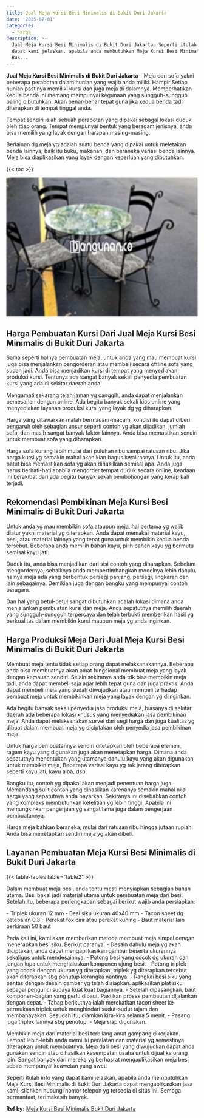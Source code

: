 ```yaml
---
title: Jual Meja Kursi Besi Minimalis di Bukit Duri Jakarta
date: '2025-07-01'
categories:
  - harga
description: >-
  Jual Meja Kursi Besi Minimalis di Bukit Duri Jakarta. Seperti itulah info yang
  dapat kami jelaskan, apabila anda membutuhkan Meja Kursi Besi Minimalis di
  Buk...
---
```


**Jual Meja Kursi Besi Minimalis di Bukit Duri Jakarta** – Meja dan sofa yakni beberapa perabotan dalam hunian yang wajib anda miliki. Hampir Setiap hunian pastinya memiliki kursi dan juga meja di dalamnya. Memperhatikan kedua benda ini memang mempunyai kegunaan yang sungguh-sungguh paling dibutuhkan. Akan benar-benar tepat guna jika kedua benda tadi diterapkan di tempat tinggal anda.

Tempat sendiri ialah sebuah perabotan yang dipakai sebagai lokasi duduk oleh ttiap orang. Tempat mempunyai bentuk yang beragam jenisnya, anda bisa memilih yang layak dengan harapan masing-masing.

Berlainan dg meja yg adalah suatu benda yang dipakai untuk meletakan benda lainnya, baik itu buku, makanan, dan beraneka variasi benda lainnya. Meja bisa diaplikasikan yang layak dengan keperluan yang dibutuhkan.

{{< toc >}}

![Jual Meja Kursi Besi Minimalis di Bukit Duri Jakarta](/images/jual-meja-besi-murah29.png)

## Harga Pembuatan Kursi Dari Jual Meja Kursi Besi Minimalis di Bukit Duri Jakarta

Sama seperti halnya pembuatan meja, untuk anda yang mau membuat kursi juga bisa menjalankan pengorderan atau membeli secara offline sofa yang sudah jadi. Anda bisa menjadikan kursi di tempat yang menyediakan produksi kursi. Tentunya ada sangat banyak sekali penyedia pembuatan kursi yang ada di sekitar daerah anda.

Mengamati sekarang telah jaman yg canggih, anda dapat menjalankan pemesanan dengan online. Ada begitu banyak sekali kios online yang menyediakan layanan produksi kursi yang layak dg yg diharapkan.

Harga yang ditawarkan malah bermacam-macam, kondisi itu dapat diberi pengaruh oleh sebagian unsur seperti contoh yg akan dijadikan, jumlah sofa, dan masih sangat banyak faktor lainnya. Anda bisa memastikan sendiri untuk membuat sofa yang diharapkan.

Harga sofa kurang lebih mulai dari puluhan ribu sampai ratusan ribu. Jika harga kursi yg semakin mahal akan kian bagus kwalitasnya. Untuk itu, anda patut bisa memastikan sofa yg akan dihasilkan semisal apa. Anda juga harus berhati-hati apabila mengorder tempat duduk secara online, keadaan ini berakibat dari ada begitu banyak sekali pembohongan yang kerap kali terjadi.

## Rekomendasi Pembikinan Meja Kursi Besi Minimalis di Bukit Duri Jakarta

Untuk anda yg mau membikin sofa ataupun meja, hal pertama yg wajib diatur yakni material yg diterapkan. Anda dapat memakai material kayu, besi, atau material lainnya yang tepat guna untuk membikin kedua benda tersebut. Beberapa anda memilih bahan kayu, pilih bahan kayu yg bermutu semisal kayu jati.

Duduk itu, anda bisa menjadikan dari sisi contoh yang diharapkan. Sebelum mengordernya, sebaiknya anda mempertimbangkan modelnya lebih dahulu. halnya meja ada yang berbentuk persegi panjang, persegi, lingkaran dan lain sebagainya. Demikian juga dengan bangku yang mempunyai contoh beragam.

Dan hal yang betul-betul sangat dibutuhkan adalah lokasi dimana anda menjalankan pembuatan kursi dan meja. Anda sepatutnya memilih daerah yang sungguh-sungguh terpercaya dan telah terbukti memberikan hasil yg berkualitas dalam membikin kursi maupun meja yg anda inginkan.

## Harga Produksi Meja Dari Jual Meja Kursi Besi Minimalis di Bukit Duri Jakarta

Membuat meja tentu tidak setiap orang dapat melaksanakannya. Beberapa anda bisa membuatnya akan amat fungsional membuat meja yang layak dengan kemauan sendiri. Selain sekiranya anda tdk bisa membikin meja tadi, anda dapat membeli saja agar lebih tepat guna dan juga praktis. Anda dapat membeli meja yang sudah diwujudkan atau membeli terhadap pembuat meja untuk membikinkan meja yang layak dengan yg diinginkan.

Ada begitu banyak sekali penyedia jasa produksi meja, biasanya di sekitar daerah ada beberapa lokasi khusus yang menyediakan jasa pembikinan meja. Anda dapat melaksanakan survei dari segi harga dan juga kualitas yg dibuat dalam membuat meja yg diciptakan oleh penyedia jasa pembikinan meja.

Untuk harga pembuatannya sendiri ditetapkan oleh beberapa elemen, ragam kayu yang digunakan juga akan menetapkan harga. Dimana anda sepatutnya menentukan yang utamanya dahulu kayu yang akan digunakan untuk membikin meja, Beberapa variasi kayu yg tak jarang diterapkan seperti kayu jati, kayu alba, dsb.

Bangku itu, contoh yg dipakai akan menjadi penentuan harga juga. Memandang sulit contoh yang dihasilkan karenanya semakin mahal nilai harga yang sepatutnya anda bayarkan. Sekiranya ini disebabkan contoh yang kompleks membutuhkan ketelitian yg lebih tinggi. Apabila ini memungkinkan pengerjaan yg sangat lama juga dalam pengerjaan pembuatannya.

Harga meja bahkan beraneka, mulai dari ratusan ribu hingga jutaan rupiah. Anda bisa menetapkan sendiri meja yg akan dibeli.

## Layanan Pembuatan Meja Kursi Besi Minimalis di Bukit Duri Jakarta

{{< table-tables table="table2" >}}

Dalam membuat meja besi, anda tentu mesti menyiapkan sebagian bahan utama. Besi bakal jadi material utama untuk pembuatan meja dari besi. Setelah itu, beberapa perlengkapan sebagai berikut wajib anda persiapkan:

\- Triplek ukuran 12 mm - Besi siku ukuran 40x40 mm - Tacon sheet dg ketebalan 0,3 - Perekat fox cair atau perekat kuning - Baut material lain perkiraan 50 baut

Pada kali ini, kami akan memberikan metode membuat meja simpel dengan menerapkan besi siku. Berikut caranya: - Desain dahulu meja yg akan diciptakan, anda dapat mengaplikasikan gambar beserta ukurannya sekaligus untuk mendesainnya. - Potong besi yang cocok dg ukuran dan jangan lupa untuk menghaluskan komponen ujung besi. - Potong triplek yang cocok dengan ukuran yg ditetapkan, triplek yg diterapkan tersebut akan diterapkan sbg penutup kerangka nantinya. - Rangkai besi siku yang pantas dengan desain gambar yg telah disiapkan. aplikasikan plat siku sebagai pengunci supaya kuat kuat bagiannya. - Setelah dipasangkan, baut komponen-bagian yang perlu dibaut. Pastikan proses pembautan dijalankan dengan cepat. - Tahap berikutnya ialah merekatkan tacon sheet ke permukaan triplek untuk menghindari sudut-sudut tajam dan membahayakan. Sesudah itu, diamkan kira-kira selama 5 menit. - Pasang juga triplek lainnya sbg penutup. - Meja siap digunakan.

Membikin meja dari material besi terbilang amat gampang dikerjakan. Tempat lebih-lebih anda memiliki peralatan dan material yg semestinya diterapkan untuk membuatnya. Meja dari besi yang diwujudkan dapat anda gunakan sendiri atau dihasilkan kesempatan usaha untuk dijual ke orang lain. Sangat banyak dari mereka yg berhasrat mengaplikasikan meja besi sebab mempunyai keawetan yang awet.

Seperti itulah info yang dapat kami jelaskan, apabila anda membutuhkan Meja Kursi Besi Minimalis di Bukit Duri Jakarta dapat mengaplikasikan jasa kami, silahkan hubungi nomor telepon yg tersedia di situs ini. Semoga bermanfaat, terimakasih banyak.

**Ref by:** [Meja Kursi Besi Minimalis Bukit Duri Jakarta](https://id.wikipedia.org/wiki/Meja)
